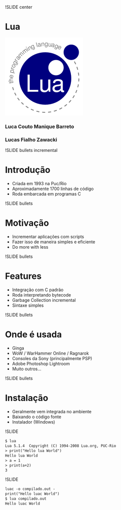 !SLIDE center

# Lua

![](lua.png)

### Luca Couto Manique Barreto
### Lucas Fialho Zawacki

!SLIDE bullets incremental

# Introdução #

* Criada em 1993 na Puc/Rio
* Aproximadamente 1700 linhas de código
* Roda embarcada em programas C

!SLIDE bullets

# Motivação

* Incrementar aplicações com scripts
* Fazer isso de maneira simples e eficiente
* Do more with less

!SLIDE bullets

# Features

* Integração com C padrão
* Roda interpretando bytecode
* Garbage Collection incremental
* Sintaxe simples

!SLIDE bullets

# Onde é usada

* Ginga
* WoW / WarHammer Online / Ragnarok
* Consoles da Sony (principalmente PSP)
* Adobe Photoshop Lightroom
* Muito outros...

!SLIDE bullets

# Instalação

* Geralmente vem integrada no ambiente
* Baixando o código fonte
* Instalador (Windows)

!SLIDE

    $ lua
    Lua 5.1.4  Copyright (C) 1994-2008 Lua.org, PUC-Rio
    > print("Hello lua World")
    Hello lua World
    > a = 1
    > print(a+2)
    3

!SLIDE 

    luac -o compilado.out -
    print("Hello luac World") 
    $ lua compilado.out 
    Hello luac World

